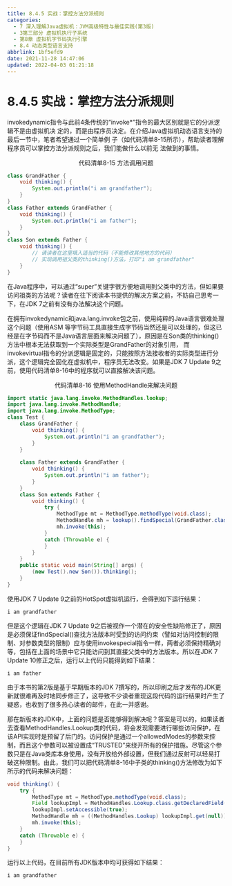```yaml
---
title: 8.4.5 实战：掌控方法分派规则
categories: 
  - 7 深入理解Java虛拟机：JVM高级特性与最佳实践(第3版)
  - 3第三部分 虚拟机执行子系统
  - 第8章 虚拟机字节码执行引擎
  - 8.4 动态类型语言支持
abbrlink: 1bf5efd9
date: 2021-11-28 14:47:06
updated: 2022-04-03 01:21:18
---
```

# 8.4.5 实战：掌控方法分派规则
invokedynamic指令与此前4条传统的“invoke*”指令的最大区别就是它的分派逻辑不是由虚拟机决 定的，而是由程序员决定。在介绍Java虚拟机动态语言支持的最后一节中，笔者希望通过一个简单例 子（如代码清单8-15所示），帮助读者理解程序员可以掌控方法分派规则之后，我们能做什么以前无 法做到的事情。

<center>代码清单8-15 方法调用问题</center>

```java
class GrandFather {
    void thinking() {
        System.out.println("i am grandfather");
    }
}
class Father extends GrandFather {
    void thinking() {
        System.out.println("i am father");
    }
}
class Son extends Father {
    void thinking() {
        // 请读者在这里填入适当的代码（不能修改其他地方的代码）
        // 实现调用祖父类的thinking()方法，打印"i am grandfather" 
    }
}
```
在Java程序中，可以通过“super”关键字很方便地调用到父类中的方法，但如果要访问祖类的方法呢？读者在往下阅读本书提供的解决方案之前，不妨自己思考一下，在JDK 7之前有没有办法解决这个问题。

在拥有invokedynamic和java.lang.invoke包之前，使用纯粹的Java语言很难处理这个问题（使用ASM 等字节码工具直接生成字节码当然还是可以处理的，但这已经是在字节码而不是Java语言层面来解决问题了），原因是在Son类的thinking()方法中根本无法获取到一个实际类型是GrandFather的对象引用， 而invokevirtual指令的分派逻辑是固定的，只能按照方法接收者的实际类型进行分派，这个逻辑完全固化在虚拟机中，程序员无法改变。如果是JDK 7 Update 9之前，使用代码清单8-16中的程序就可以直接解决该问题。

<center>代码清单8-16 使用MethodHandle来解决问题</center>

```java
import static java.lang.invoke.MethodHandles.lookup;
import java.lang.invoke.MethodHandle;
import java.lang.invoke.MethodType;
class Test {
    class GrandFather {
        void thinking() {
            System.out.println("i am grandfather");
        }
    }
    
    class Father extends GrandFather {
        void thinking() {
            System.out.println("i am father");
        }
    }
    class Son extends Father {
        void thinking() {
            try {
                MethodType mt = MethodType.methodType(void.class);
                MethodHandle mh = lookup().findSpecial(GrandFather.class, "thinking", mt, getClass());
                mh.invoke(this);
            }
            catch (Throwable e) {
            }
        }
    }
    public static void main(String[] args) {
        (new Test().new Son()).thinking();
    }
}
```
使用JDK 7 Update 9之前的HotSpot虚拟机运行，会得到如下运行结果：

```
i am grandfather
```
但是这个逻辑在JDK 7 Update 9之后被视作一个潜在的安全性缺陷修正了，原因是必须保证findSpecial()查找方法版本时受到的访问约束（譬如对访问控制的限制、对参数类型的限制）应与使用invokespecial指令一样，两者必须保持精确对等，包括在上面的场景中它只能访问到其直接父类中的方法版本。所以在JDK 7 Update 10修正之后，运行以上代码只能得到如下结果：

```
i am father
```
由于本书的第2版是基于早期版本的JDK 7撰写的，所以印刷之后才发布的JDK更新就很难再及时地同步修正了，这导致不少读者重现这段代码的运行结果时产生了疑惑，也收到了很多热心读者的邮件，在此一并感谢。

那在新版本的JDK中，上面的问题是否能够得到解决呢？答案是可以的，如果读者去查看MethodHandles.Lookup类的代码，将会发现需要进行哪些访问保护，在该API实现时是预留了后门的。访问保护是通过一个allowedModes的参数来控制，而且这个参数可以被设置成“TRUSTED”来绕开所有的保护措施。尽管这个参数只是在Java类库本身使用，没有开放给外部设置，但我们通过反射可以轻易打破这种限制。由此，我们可以把代码清单8-16中子类的thinking()方法修改为如下所示的代码来解决问题：

```java
void thinking() {
    try {
        MethodType mt = MethodType.methodType(void.class);
        Field lookupImpl = MethodHandles.Lookup.class.getDeclaredField("IMPL_LOOKUP");
        lookupImpl.setAccessible(true);
        MethodHandle mh = ((MethodHandles.Lookup) lookupImpl.get(null)).findSpecial(GrandFather.class,"thinking", mt, GrandFather.class);
        mh.invoke(this);
    }
    catch (Throwable e) {
    }
}
```

运行以上代码，在目前所有JDK版本中均可获得如下结果：

```
i am grandfather
```
